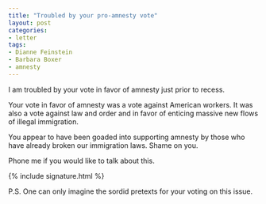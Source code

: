 ```yaml
---
title: "Troubled by your pro-amnesty vote"
layout: post
categories:
- letter
tags:
- Dianne Feinstein
- Barbara Boxer
- amnesty
---
```


I am troubled by your vote in favor of amnesty just prior to recess. 

Your vote in favor of amnesty was a vote against American workers. It was also a vote against law and order and in favor of enticing massive new flows of illegal immigration. 

You appear to have been goaded into supporting amnesty by those who have already broken our immigration laws. Shame on you.

Phone me if you would like to talk about this.

{% include signature.html %}

P.S. One can only imagine the sordid pretexts for your voting on this issue.
